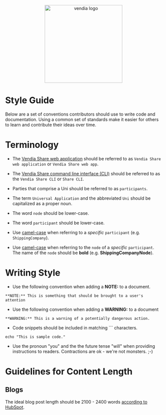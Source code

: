 <p align="center">
  <a href="https://vendia.net/">
    <img src="https://www.vendia.com/images/logo/logo.svg" alt="vendia logo" width="250px">
  </a>
</p>

# Style Guide

Below are a set of conventions contributors should use to write code and documentation. Using a common set of standards make it easier for others to learn and contribute their ideas over time.

# Terminology

* The [Vendia Share web application](https://share.vendia.net) should be referred to as `Vendia Share web application` or `Vendia Share web app`.

* The [Vendia Share command line interface (CLI)](https://www.vendia.net/docs/share/cli) should be referred to as the `Vendia Share CLI` or `Share CLI`.

* Parties that comprise a Uni should be referred to as `participants`.

* The term `Universal Application` and the abbreviated `Uni` should be capitalized as a proper noun.

* The word `node` should be lower-case.

* The word `participant` should be lower-case.

* Use [camel-case](https://wiki.c2.com/?CamelCase) when referring to a _specific_ `participant` (e.g. `ShippingCompany`).

* Use [camel-case](https://wiki.c2.com/?CamelCase) when referring to the `node` of a _specific_ `participant`. The name of the `node` should be **bold** (e.g. **ShippingCompanyNode**).

# Writing Style

* Use the following convention when adding a **NOTE:** to a document.

```
**NOTE:** This is something that should be brought to a user's attention
```

* Use the following convention when adding a **WARNING:** to a document

```
**WARNING:** This is a warning of a potentially dangerous action.
```

* Code snippets should be included in matching \`\`\` characters.

```
echo "This is sample code."
```

* Use the pronoun "you" and the the future tense "will" when providing instructions to readers. Contractions are ok - we're not monsters. ;-)

# Guidelines for Content Length

## Blogs

The ideal blog post length should be 2100 - 2400 words [according to HubSpot](https://blog.hubspot.com/marketing/how-long-should-your-blog-posts-be-faq).
